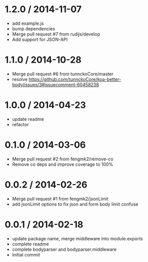 
1.2.0 / 2014-11-07
==================

  * add example.js
  * bump dependencies
  * Merge pull request #7 from rudijs/develop
  * Add support for JSON-API

1.1.0 / 2014-10-28
==================

  * Merge pull request #6 from tunnckoCore/master
  * resolve https://github.com/tunnckoCore/koa-better-body/issues/3#issuecomment-60458238

1.0.0 / 2014-04-23
==================

  * update readme
  * refactor

0.1.0 / 2014-03-06
==================

  * Merge pull request #2 from fengmk2/remove-co
  * Remove co deps and improve coverage to 100%

0.0.2 / 2014-02-26
==================

  * Merge pull request #1 from fengmk2/jsonLimit
  * add jsonLimit options to fix json and form body limit confuse

0.0.1 / 2014-02-18
==================

  * update package name, merge middleware into module.exports
  * complete readme
  * complete bodyparser and bodyparser.middleware
  * Initial commit
